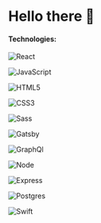 <h1> Hello there 🤝 </h1>
<h4 > Technologies: </h4>



 <p>  <img alt="React" src="https://img.shields.io/badge/React-61DAFB?logo=react&logoColor=white&style=for-the-badge" /> </p>
   <p> <img alt="JavaScript" src="https://img.shields.io/badge/JavaScript-F7DF1E?logo=javascript&logoColor=white&style=for-the-badge" /> </p>
  <p> <img alt="HTML5" src="https://img.shields.io/badge/HTML-E34F26?logo=html5&logoColor=white&style=for-the-badge" /> </p>
  <p> <img alt="CSS3" src="https://img.shields.io/badge/CSS-1572B6?logo=css3&logoColor=white&style=for-the-badge" /> </p>
 <p> <img alt="Sass" src="https://img.shields.io/badge/Sass-CC6699?logo=sass&logoColor=white&style=for-the-badge" /> </p>
 <p> <img alt="Gatsby" src="https://img.shields.io/badge/Gatsby-663399?logo=gatsby&logoColor=white&style=for-the-badge" /> </p>
  <p> <img alt="GraphQl" src="https://img.shields.io/badge/GraphQL-E10098?logo=graphql&logoColor=white&style=for-the-badge" /> </p>
  <p> <img alt="Node" src="https://img.shields.io/badge/Node-3c873a?logo=nodejs&logoColor=black&style=for-the-badge" /> </p>
  <p> <img alt="Express" src="https://img.shields.io/badge/Express-c1c1c1?logo=express&logoColor=white&style=for-the-badge" /> </p>
 <p> <img alt="Postgres" src="https://img.shields.io/badge/PostgreSQL-3895d3?logo=postgres&logoColor=white&style=for-the-badge" /> </p>
  <p> <img alt="Swift" src="https://img.shields.io/badge/Swift-ff4f00?logo=swift&logoColor=white&style=for-the-badge" /> </p>
 



